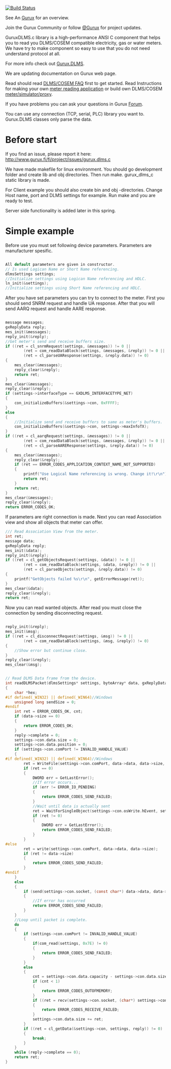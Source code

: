 [![Build Status](https://travis-ci.com/AsharaStudios/GuruxDLMS.c.svg?branch=master)](https://travis-ci.com/AsharaStudios/GuruxDLMS.c)

See An [Gurux](http://www.gurux.org/ "Gurux") for an overview.

Join the Gurux Community or follow [@Gurux](https://twitter.com/guruxorg "@Gurux") for project updates.

GuruxDLMS.c library is a high-performance ANSI C component that helps you to read you DLMS/COSEM compatible electricity, gas or water meters. 
We have try to make component so easy to use that you do not need understand protocol at all.

For more info check out [Gurux.DLMS](http://www.gurux.fi/index.php?q=Gurux.DLMS "Gurux.DLMS").

We are updating documentation on Gurux web page. 

Read should read [DLMS/COSEM FAQ](http://www.gurux.org/index.php?q=DLMSCOSEMFAQ) first to get started. Read Instructions for making your own [meter reading application](http://www.gurux.org/index.php?q=DLMSIntro) or build own 
DLMS/COSEM [meter/simulator/proxy](http://www.gurux.org/index.php?q=OwnDLMSMeter).

If you have problems you can ask your questions in Gurux [Forum](http://www.gurux.org/forum).

You can use any connection (TCP, serial, PLC) library you want to.
Gurux.DLMS classes only parse the data.

Before start
=========================== 

If you find an issue, please report it here:
http://www.gurux.fi/fi/project/issues/gurux.dlms.c

We have made makefile for linux environment. You should go development folder and create lib and obj directories.
Then run make. gurux_dlms_c static library is made.

For Client example you should also create bin and obj -directories.
Change Host name, port and DLMS settings for example. Run make and you are ready to test.

Server side functionality is added later in this spring.

Simple example
=========================== 
Before use you must set following device parameters. 
Parameters are manufacturer spesific.


```C

All default parameters are given in constructor.
// Is used Logican Name or Short Name referencing.
dlmsSettings settings;
//Initialize settings using Logican Name referencing and HDLC.
ln_init(&settings);
//Initialize settings using Short Name referencing and HDLC.

```

After you have set parameters you can try to connect to the meter.
First you should send SNRM request and handle UA response.
After that you will send AARQ request and handle AARE response.


```C

message messages;
gxReplyData reply;
mes_init(&messages);
reply_init(&reply);
//Get meter's send and receive buffers size.
if ((ret = cl_snrmRequest(settings, &messages)) != 0 ||
        (ret = com_readDataBlock(settings, &messages, &reply)) != 0 ||
        (ret = cl_parseUAResponse(settings, &reply.data)) != 0)
{
    mes_clear(&messages);
    reply_clear(&reply);
    return ret;
}
mes_clear(&messages);
reply_clear(&reply);
if (settings->interfaceType == GXDLMS_INTERFACETYPE_NET)
{
    con_initializeBuffers(&settings->con, 0xFFFF);
}
else
{
    //Initialize send and receive buffers to same as meter's buffers.
    con_initializeBuffers(&settings->con, settings->maxInfoTX);
}
if ((ret = cl_aarqRequest(settings, &messages)) != 0 ||
        (ret = com_readDataBlock(settings, &messages, &reply)) != 0 ||
        (ret = cl_parseAAREResponse(settings, &reply.data)) != 0)
{
    mes_clear(&messages);
    reply_clear(&reply);
    if (ret == ERROR_CODES_APPLICATION_CONTEXT_NAME_NOT_SUPPORTED)
    {
        printf("Use Logical Name referencing is wrong. Change it!\r\n");
        return ret;
    }
    return ret;
}
mes_clear(&messages);
reply_clear(&reply);
return ERROR_CODES_OK;

```

If parameters are right connection is made.
Next you can read Association view and show all objects that meter can offer.

```C
/// Read Association View from the meter.
int ret;
message data;
gxReplyData reply;
mes_init(&data);
reply_init(&reply);
if ((ret = cl_getObjectsRequest(settings, &data)) != 0 ||
        (ret = com_readDataBlock(settings, &data, &reply)) != 0 ||
        (ret = cl_parseObjects(settings, &reply.data)) != 0)
{
    printf("GetObjects failed %s\r\n", getErrorMessage(ret));
}
mes_clear(&data);
reply_clear(&reply);
return ret;

```
Now you can read wanted objects. After read you must close the connection by sending
disconnecting request.

```C

reply_init(&reply);
mes_init(&msg);
if ((ret = cl_disconnectRequest(settings, &msg)) != 0 ||
        (ret = com_readDataBlock(settings, &msg, &reply)) != 0)
{
    //Show error but continue close.
}
reply_clear(&reply);
mes_clear(&msg);

```

```C

// Read DLMS Data frame from the device.
int readDLMSPacket(dlmsSettings* settings, byteArray* data, gxReplyData* reply)
{
    char *hex;
#if defined(_WIN32) || defined(_WIN64)//Windows
    unsigned long sendSize = 0;
#endif
    int ret = ERROR_CODES_OK, cnt;
    if (data->size == 0)
    {
        return ERROR_CODES_OK;
    }
    reply->complete = 0;
    settings->con.data.size = 0;
    settings->con.data.position = 0;
    if (settings->con.comPort != INVALID_HANDLE_VALUE)
    {
#if defined(_WIN32) || defined(_WIN64)//Windows
        ret = WriteFile(settings->con.comPort, data->data, data->size, &sendSize, &settings->con.osWrite);
        if (ret == 0)
        {
            DWORD err = GetLastError();
            //If error occurs...
            if (err != ERROR_IO_PENDING)
            {
                return ERROR_CODES_SEND_FAILED;
            }
            //Wait until data is actually sent
            ret = WaitForSingleObject(settings->con.osWrite.hEvent, settings->con.waitTime);
            if (ret != 0)
            {
                DWORD err = GetLastError();
                return ERROR_CODES_SEND_FAILED;
            }
        }
#else
        ret = write(settings->con.comPort, data->data, data->size);
        if (ret != data->size)
        {
            return ERROR_CODES_SEND_FAILED;
        }
#endif
    }
    else
    {
        if (send(settings->con.socket, (const char*) data->data, data->size, 0) == -1)
        {
            //If error has occurred
            return ERROR_CODES_SEND_FAILED;
        }
    }
    //Loop until packet is complete.
    do
    {
        if (settings->con.comPort != INVALID_HANDLE_VALUE)
        {
            if(com_read(settings, 0x7E) != 0)
            {
                return ERROR_CODES_SEND_FAILED;
            }
        }
        else
        {
            cnt = settings->con.data.capacity - settings->con.data.size;
            if (cnt < 1)
            {
                return ERROR_CODES_OUTOFMEMORY;
            }
            if ((ret = recv(settings->con.socket, (char*) settings->con.data.data + settings->con.data.size, cnt, 0)) == -1)
            {
                return ERROR_CODES_RECEIVE_FAILED;
            }
            settings->con.data.size += ret;
        }
        if ((ret = cl_getData(&settings->con, settings, reply)) != 0)
        {
            break;
        }
    }
    while (reply->complete == 0);
    return ret;
}
```
